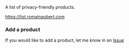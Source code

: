 A list of privacy-friendly products.

https://list.romainaubert.com

### Add a product

If you would like to add a product, let me know in an [Issue](https://github.com/yourcontact/list/issues/new) 
